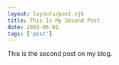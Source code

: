 ```yaml
---
layout: layouts/post.njk
title: This Is My Second Post
date: 2019-06-01
tags: ['post']
---
```

This is the second post on my blog.
